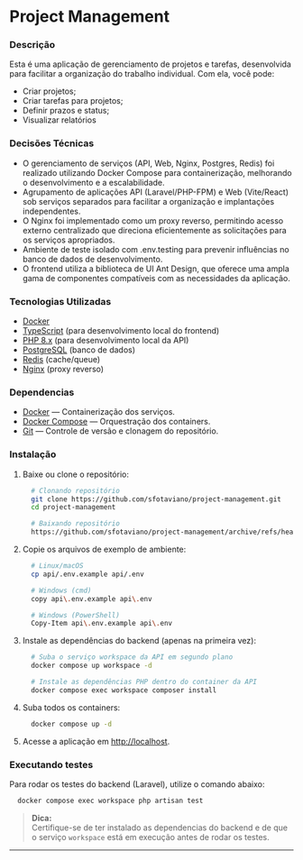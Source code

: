 # Project Management

### Descrição

Esta é uma aplicação de gerenciamento de projetos e tarefas, desenvolvida para facilitar a organização do trabalho individual. Com ela, você pode:

- Criar projetos;
- Criar tarefas para projetos;
- Definir prazos e status;
- Visualizar relatórios

### Decisões Técnicas

- O gerenciamento de serviços (API, Web, Nginx, Postgres, Redis) foi realizado utilizando Docker Compose para containerização, melhorando o desenvolvimento e a escalabilidade.
- Agrupamento de aplicações API (Laravel/PHP-FPM) e Web (Vite/React) sob serviços separados para facilitar a organização e implantações independentes.
- O Nginx foi implementado como um proxy reverso, permitindo acesso externo centralizado que direciona eficientemente as solicitações para os serviços apropriados.
- Ambiente de teste isolado com .env.testing para prevenir influências no banco de dados de desenvolvimento.
- O frontend utiliza a biblioteca de UI Ant Design, que oferece uma ampla gama de componentes compatíveis com as necessidades da aplicação.

### Tecnologias Utilizadas

- [Docker](https://www.docker.com/)
- [TypeScript](https://www.typescriptlang.org//) (para desenvolvimento local do frontend)
- [PHP 8.x](https://www.php.net/) (para desenvolvimento local da API)
- [PostgreSQL](https://www.postgresql.org/) (banco de dados)
- [Redis](https://redis.io/) (cache/queue)
- [Nginx](https://nginx.org/) (proxy reverso)

### Dependencias

- [Docker](https://www.docker.com/) — Containerização dos serviços.
- [Docker Compose](https://docs.docker.com/compose/) — Orquestração dos containers.
- [Git](https://git-scm.com/) — Controle de versão e clonagem do repositório.

### Instalação

1. Baixe ou clone o repositório:

   ```sh
     # Clonando repositório
     git clone https://github.com/sfotaviano/project-management.git
     cd project-management

     # Baixando repositório
     https://github.com/sfotaviano/project-management/archive/refs/heads/main.zip
   ```

2. Copie os arquivos de exemplo de ambiente:

   ```sh
     # Linux/macOS
     cp api/.env.example api/.env

     # Windows (cmd)
     copy api\.env.example api\.env

     # Windows (PowerShell)
     Copy-Item api\.env.example api\.env
   ```

3. Instale as dependências do backend (apenas na primeira vez):

   ```sh
     # Suba o serviço workspace da API em segundo plano
     docker compose up workspace -d

     # Instale as dependências PHP dentro do container da API
     docker compose exec workspace composer install
   ```

4. Suba todos os containers:

   ```sh
     docker compose up -d
   ```

5. Acesse a aplicação em [http://localhost](http://localhost).

### Executando testes

Para rodar os testes do backend (Laravel), utilize o comando abaixo:

```sh
  docker compose exec workspace php artisan test
```

> **Dica:**  
> Certifique-se de ter instalado as dependencias do backend e de que o serviço `workspace` está em execução antes de rodar os testes.

---
